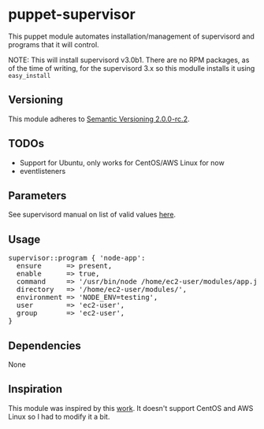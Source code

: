 # puppet-supervisor

This puppet module automates installation/management of supervisord and programs that it will control.

NOTE: This will install supervisord v3.0b1. There are no RPM packages, as of the time of writing, for the supervisord 3.x so this modulle installs it using `easy_install`

## Versioning

This module adheres to [Semantic Versioning 2.0.0-rc.2](http://semver.org/).

## TODOs
  * Support for Ubuntu, only works for CentOS/AWS Linux for now
  * eventlisteners

## Parameters

See supervisord manual on list of valid values [here](http://supervisord.org/configuration.html#program-x-section-settings).

## Usage
<pre>
supervisor::program { 'node-app':
  ensure      => present,
  enable      => true,
  command     => '/usr/bin/node /home/ec2-user/modules/app.js',
  directory   => '/home/ec2-user/modules/',
  environment => 'NODE_ENV=testing',
  user        => 'ec2-user',
  group       => 'ec2-user',
}
</pre>
## Dependencies

None

## Inspiration

This module was inspired by this [work](https://github.com/plathrop/puppet-module-supervisor). It doesn't support CentOS and AWS Linux so I had to modify it a bit.

